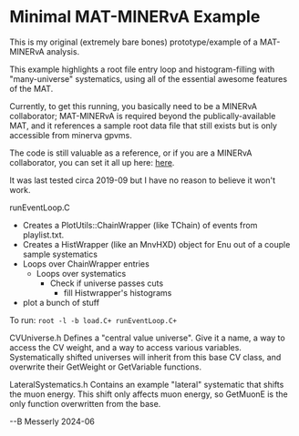 # Minimal MAT-MINERvA Example

This is my original (extremely bare bones) prototype/example of a MAT-MINERvA
analysis.

This example highlights a root file entry loop and histogram-filling with
"many-universe" systematics, using all of the essential awesome features of the
MAT.

Currently, to get this running, you basically need to be a MINERvA
collaborator; MAT-MINERvA is required beyond the publically-available MAT, and
it references a sample root data file that still exists but is only accessible
from minerva gpvms.

The code is still valuable as a reference, or if you are a MINERvA
collaborator, you can set it all up here:
[here](https://github.com/MinervaExpt/MAT-MINERvA).

It was last tested circa 2019-09 but I have no reason to believe it won't work.

runEventLoop.C
* Creates a PlotUtils::ChainWrapper (like TChain) of events from playlist.txt.
* Creates a HistWrapper (like an MnvHXD) object for Enu out of a couple sample
  systematics
* Loops over ChainWrapper entries
    * Loops over systematics
        * Check if universe passes cuts
            * fill Histwrapper's histograms
* plot a bunch of stuff

To run: `root -l -b load.C+ runEventLoop.C+`

CVUniverse.h
Defines a "central value universe". Give it a name, a way to access the CV
weight, and a way to access various variables.
Systematically shifted universes will inherit from this base CV class, and 
overwrite their GetWeight or GetVariable functions.

LateralSystematics.h
Contains an example "lateral" systematic that shifts the muon energy. This
shift only affects muon energy, so GetMuonE is the only function overwritten
from the base.

--B Messerly 2024-06
